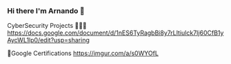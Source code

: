 ### Hi there I'm Arnando 👋

CyberSecurity Projects 👨🏼‍💻
https://docs.google.com/document/d/1nES6TyRagbBi8y7rLItiulck7Ij60CfB1yAycWL1lp0/edit?usp=sharing

📃Google Certifications
https://imgur.com/a/s0WYOfL


